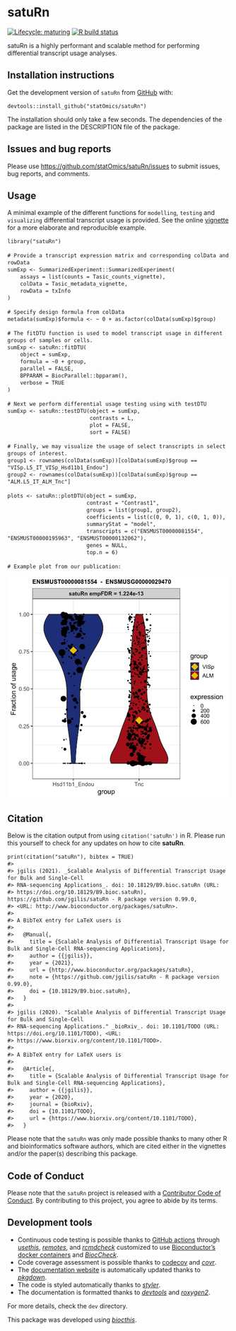 <!-- README.md is generated from README.Rmd. Please edit that file -->

satuRn
======

<!-- badges: start -->

[![Lifecycle:
maturing](https://img.shields.io/badge/lifecycle-maturing-blue.svg)](https://www.tidyverse.org/lifecycle/#maturing)
[![R build
status](https://github.com/jgilis/satuRn/workflows/R-CMD-check-bioc/badge.svg)](https://github.com/jgilis/satuRn/actions)
<!-- badges: end -->

satuRn is a highly performant and scalable method for performing
differential transcript usage analyses.

Installation instructions
-------------------------

Get the development version of `satuRn` from
[GitHub](https://github.com/) with:

    devtools::install_github("statOmics/satuRn")

The installation should only take a few seconds. The dependencies of the
package are listed in the DESCRIPTION file of the package.

Issues and bug reports
----------------------

Please use
<a href="https://github.com/statOmics/satuRn/issues" class="uri">https://github.com/statOmics/satuRn/issues</a>
to submit issues, bug reports, and comments.

Usage
-----

A minimal example of the different functions for `modelling`, `testing`
and `visualizing` differential transcript usage is provided. See the
online
[vignette](https://github.com/jgilis/satuRn/blob/master/vignettes/Vignette.Rmd)
for a more elaborate and reproducible example.

    library("satuRn")

    # Provide a transcript expression matrix and corresponding colData and rowData
    sumExp <- SummarizedExperiment::SummarizedExperiment(
        assays = list(counts = Tasic_counts_vignette),
        colData = Tasic_metadata_vignette,
        rowData = txInfo
    )

    # Specify design formula from colData
    metadata(sumExp)$formula <- ~ 0 + as.factor(colData(sumExp)$group)

    # The fitDTU function is used to model transcript usage in different groups of samples or cells.
    sumExp <- satuRn::fitDTU(
        object = sumExp,
        formula = ~0 + group, 
        parallel = FALSE,
        BPPARAM = BiocParallel::bpparam(),
        verbose = TRUE
    )

    # Next we perform differential usage testing using with testDTU
    sumExp <- satuRn::testDTU(object = sumExp, 
                              contrasts = L, 
                              plot = FALSE, 
                              sort = FALSE)

    # Finally, we may visualize the usage of select transcripts in select groups of interest.
    group1 <- rownames(colData(sumExp))[colData(sumExp)$group == "VISp.L5_IT_VISp_Hsd11b1_Endou"]
    group2 <- rownames(colData(sumExp))[colData(sumExp)$group == "ALM.L5_IT_ALM_Tnc"]

    plots <- satuRn::plotDTU(object = sumExp, 
                             contrast = "Contrast1", 
                             groups = list(group1, group2), 
                             coefficients = list(c(0, 0, 1), c(0, 1, 0)), 
                             summaryStat = "model", 
                             transcripts = c("ENSMUST00000081554", "ENSMUST00000195963", "ENSMUST00000132062"), 
                             genes = NULL, 
                             top.n = 6)

    # Example plot from our publication:

![](man/figures/README-DTU_plot.png)

Citation
--------

Below is the citation output from using `citation('satuRn')` in R.
Please run this yourself to check for any updates on how to cite
**satuRn**.

    print(citation("satuRn"), bibtex = TRUE)
    #> 
    #> jgilis (2021). _Scalable Analysis of Differential Transcript Usage for Bulk and Single-Cell
    #> RNA-sequencing Applications_. doi: 10.18129/B9.bioc.satuRn (URL:
    #> https://doi.org/10.18129/B9.bioc.satuRn), https://github.com/jgilis/satuRn - R package version 0.99.0,
    #> <URL: http://www.bioconductor.org/packages/satuRn>.
    #> 
    #> A BibTeX entry for LaTeX users is
    #> 
    #>   @Manual{,
    #>     title = {Scalable Analysis of Differential Transcript Usage for Bulk and Single-Cell RNA-sequencing Applications},
    #>     author = {{jgilis}},
    #>     year = {2021},
    #>     url = {http://www.bioconductor.org/packages/satuRn},
    #>     note = {https://github.com/jgilis/satuRn - R package version 0.99.0},
    #>     doi = {10.18129/B9.bioc.satuRn},
    #>   }
    #> 
    #> jgilis (2020). "Scalable Analysis of Differential Transcript Usage for Bulk and Single-Cell
    #> RNA-sequencing Applications." _bioRxiv_. doi: 10.1101/TODO (URL: https://doi.org/10.1101/TODO), <URL:
    #> https://www.biorxiv.org/content/10.1101/TODO>.
    #> 
    #> A BibTeX entry for LaTeX users is
    #> 
    #>   @Article{,
    #>     title = {Scalable Analysis of Differential Transcript Usage for Bulk and Single-Cell RNA-sequencing Applications},
    #>     author = {{jgilis}},
    #>     year = {2020},
    #>     journal = {bioRxiv},
    #>     doi = {10.1101/TODO},
    #>     url = {https://www.biorxiv.org/content/10.1101/TODO},
    #>   }

Please note that the `satuRn` was only made possible thanks to many
other R and bioinformatics software authors, which are cited either in
the vignettes and/or the paper(s) describing this package.

Code of Conduct
---------------

Please note that the `satuRn` project is released with a [Contributor
Code of
Conduct](https://contributor-covenant.org/version/2/0/CODE_OF_CONDUCT.html).
By contributing to this project, you agree to abide by its terms.

Development tools
-----------------

-   Continuous code testing is possible thanks to [GitHub
    actions](https://www.tidyverse.org/blog/2020/04/usethis-1-6-0/)
    through *[usethis](https://CRAN.R-project.org/package=usethis)*,
    *[remotes](https://CRAN.R-project.org/package=remotes)*, and
    *[rcmdcheck](https://CRAN.R-project.org/package=rcmdcheck)*
    customized to use [Bioconductor’s docker
    containers](https://www.bioconductor.org/help/docker/) and
    *[BiocCheck](https://bioconductor.org/packages/3.12/BiocCheck)*.
-   Code coverage assessment is possible thanks to
    [codecov](https://codecov.io/gh) and
    *[covr](https://CRAN.R-project.org/package=covr)*.
-   The [documentation website](http://jgilis.github.io/satuRn) is
    automatically updated thanks to
    *[pkgdown](https://CRAN.R-project.org/package=pkgdown)*.
-   The code is styled automatically thanks to
    *[styler](https://CRAN.R-project.org/package=styler)*.
-   The documentation is formatted thanks to
    *[devtools](https://CRAN.R-project.org/package=devtools)* and
    *[roxygen2](https://CRAN.R-project.org/package=roxygen2)*.

For more details, check the `dev` directory.

This package was developed using
*[biocthis](https://github.com/lcolladotor/biocthis)*.
